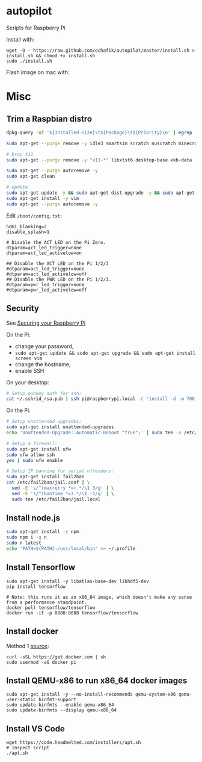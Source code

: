 autopilot
=========

Scripts for Raspberry Pi

Install with:

    wget -O - https://raw.github.com/ochafik/autopilot/master/install.sh > install.sh && chmod +x install.sh
    sudo ./install.sh

Flash image on mac with:

# Misc

## Trim a Raspbian distro

```bash
dpkg-query -Wf '${Installed-Size}\t${Package}\t${Priority}\n' | egrep '\s(optional|extra)' | cut -f 1,2 | sort -nr | less

sudo apt-get --purge remove -y idle3 smartsim scratch nuscratch minecraft-pi python-minecraftpi python3-minecraftpi sonic-pi dillo gpicview openjdk-7-jre oracle-java7-jdk libreoffice* wolfram-engine

# Drop X11
sudo apt-get --purge remove -y "x11-*" libxtst6 desktop-base xkb-data

sudo apt-get --purge autoremove -y
sudo apt-get clean

# Update
sudo apt-get update -y && sudo apt-get dist-upgrade -y && sudo apt-get --purge autoremove -y
sudo apt-get install -y vim
sudo apt-get --purge autoremove -y
```

Edit `/boot/config.txt`:

```
hdmi_blanking=2
disable_splash=1

# Disable the ACT LED on the Pi Zero.
dtparam=act_led_trigger=none
dtparam=act_led_activelow=on

## Disable the ACT LED on the Pi 1/2/3
#dtparam=act_led_trigger=none
#dtparam=act_led_activelow=off
## Disable the PWR LED on the Pi 1/2/3.
#dtparam=pwr_led_trigger=none
#dtparam=pwr_led_activelow=off
```

## Security

See [Securing your Raspberry Pi](https://www.raspberrypi.org/documentation/configuration/security.md)

On the Pi:
- change your password, 
- `sudo apt-get update && sudo apt-get upgrade && sudo apt-get install screen vim`
- change the hostname,
- enable SSH

On your desktop:
```bash
# Setup pubkey auth for ssh:
cat ~/.ssh/id_rsa.pub | ssh pi@raspberrypi.local -C "install -d -m 700 ~/.ssh && cat >> ~/.ssh/authorized_keys && chmod 0600 ~/.ssh/authorized_keys"
```

On the Pi:
```bash
# Setup unattended upgrades:
sudo apt-get install unattended-upgrades
echo 'Unattended-Upgrade::Automatic-Reboot "true";' | sudo tee -a /etc/apt/apt.conf.d/50unattended-upgrades

# Setup a firewall:
sudo apt-get install ufw
sudo ufw allow ssh
yes | sudo ufw enable

# Setup IP banning for serial offenders:
sudo apt-get install fail2ban
cat /etc/fail2ban/jail.conf | \
  sed -E 's/^(maxretry *=).*/\1 3/g' | \
  sed -E 's/^(bantime *=).*/\1 -1/g' | \
  sudo tee /etc/fail2ban/jail.local
```

## Install node.js

```bash
sudo apt-get install -y npm
sudo npm i -g n
sudo n latest
echo 'PATH=${PATH}:/usr/local/bin' >> ~/.profile 
```

## Install Tensorflow

```
sudo apt-get install -y libatlas-base-dev libhdf5-dev
pip install tensorflow

# Note: this runs it as an x86_64 image, which doesn't make any sense from a performance standpoint.
docker pull tensorflow/tensorflow
docker run -it -p 8888:8888 tensorflow/tensorflow
```

## Install docker

Method 1 [source](https://www.freecodecamp.org/news/the-easy-way-to-set-up-docker-on-a-raspberry-pi-7d24ced073ef/):
```
curl -sSL https://get.docker.com | sh
sudo usermod -aG docker pi
```

## Install QEMU-x86 to run x86_64 docker images

```
sudo apt-get install -y --no-install-recommends qemu-system-x86 qemu-user-static binfmt-support
sudo update-binfmts --enable qemu-x86_64
sudo update-binfmts --display qemu-x86_64
```

## Install VS Code

```
wget https://code.headmelted.com/installers/apt.sh
# Inspect script
./apt.sh
```
